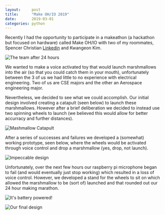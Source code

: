 ```yaml
---
layout:     post
title:      "Make OH/IO 2019"
date:       2019-03-01
categories: python
---
```




Recently I had the opportunity to participate in a makeathon (a hackathon but focused on hardware) called Make OH/IO with two of my roommates, Spencer Christian [Linkedin](https://www.linkedin.com/in/spencer-christian/) and Kwangeon Kim.

![](https://media.githubusercontent.com/media/TomCasavant/tomcasavant.github.io/master/media/make19Team.jpg?raw=true "The team after 24 hours")

We wanted to make a voice activated toy that would launch marshmallows into the air (so that you could catch them in your mouth), unfortunately between the 3 of us we had little to no experience with electrical engineering. Two of us are CSE majors and the other an Aerospace engineering major.

Nevertheless, we decided to see what we could accomplish. Our initial design involved creating a catapult (seen below) to launch these marshmallows. However after a brief deliberation we decided to instead use two spinning wheels to launch (we believed this would allow for better accurracy and further distances).

![](https://media.githubusercontent.com/media/TomCasavant/tomcasavant.github.io/master/media/catapultdesign.jpg?raw=true "Mashmallow Catapult")

After a series of successes and failures we developed a (somewhat) working prototype, seen below, where the wheels would be activated through voice control and drop a marshmallow (yes, drop, not launch). 

![](https://media.githubusercontent.com/media/TomCasavant/tomcasavant.github.io/master/media/make19prebuilt.jpg?raw=true "Impeccable design")

Unfortunately, over the next few hours our raspberry pi microphone began to fail (and would eventually just stop working) which resulted in a loss of voice control. However, we developed a stand for the wheels to sit on which allowed the marshmallow to be (sort of) launched and that rounded out our 24 hour making marathon.

![](https://media.githubusercontent.com/media/TomCasavant/tomcasavant.github.io/master/media/batterypi.jpg?raw=true "It's battery powered!")

![](https://media.githubusercontent.com/media/TomCasavant/tomcasavant.github.io/master/media/make19final.jpg?raw=true "Our final design")

